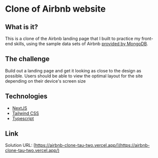 # Clone of Airbnb website

## What is it?

This is a clone of the Airbnb landing page that I built to practice my front-end skills, using the sample data sets of Airbnb [provided by MongoDB](https://www.mongodb.com/docs/atlas/sample-data/sample-airbnb/).


## The challenge

Build out a landing page and get it looking as close to the design as possible.
Users should be able to view the optimal layout for the site depending on their device's screen size


## Technologies

- [NextJS](https://nextjs.org/)
- [Tailwind CSS](https://tailwindcss.com/)
- [Typescript](https://www.typescriptlang.org/)

## Link 

Solution URL: [https://airbnb-clone-tau-two.vercel.app/](https://airbnb-clone-tau-two.vercel.app/)





